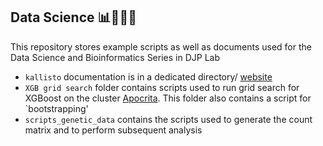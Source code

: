 ## Data Science 📊👩🏻‍💻
This repository stores example scripts as well as documents used for the Data Science and Bioinformatics Series in DJP Lab

- `kallisto` documentation is in a dedicated directory/ [website](https://saramasarone.github.io/Running-kallisto-on-Apocrita/)  
- `XGB grid search` folder contains scripts used to run grid search for XGBoost on the cluster [Apocrita](https://docs.hpc.qmul.ac.uk). This folder also contains a script for `bootstrapping'
- `scripts_genetic_data` contains the scripts used to generate the count matrix and to perform subsequent analysis

